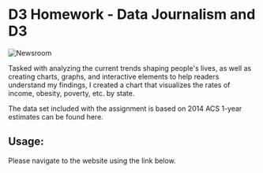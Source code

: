 # D3 Homework - Data Journalism and D3

![Newsroom](https://media.giphy.com/media/v2xIous7mnEYg/giphy.gif)

Tasked with analyzing the current trends shaping people's lives, as well as creating charts, graphs, and interactive elements to help readers understand my findings, I created a chart that visualizes the rates of income, obesity, poverty, etc. by state.

The data set included with the assignment is based on 2014 ACS 1-year estimates can be found here.

## Usage:
Please navigate to the website using the link below.
